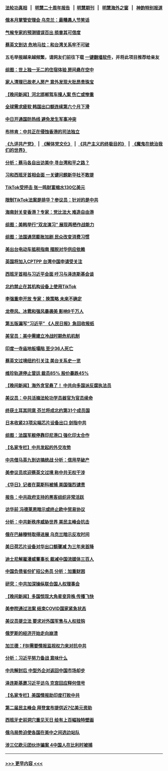 #### [法轮功真相](https://github.com/gfw-breaker/truth/blob/master/README.md?t=0) &nbsp;&nbsp;|&nbsp;&nbsp; [明慧二十周年报告](https://github.com/gfw-breaker/mh-reports/blob/master/README.md?t=0) &nbsp;&nbsp;|&nbsp;&nbsp;[明慧期刊](https://github.com/gfw-breaker/mh-qikan) &nbsp;&nbsp;|&nbsp;&nbsp; [明慧海外之窗](https://github.com/gfw-breaker/mh-news/blob/master/README.md?t=0) &nbsp;&nbsp;|&nbsp;&nbsp; [神韵特别报道](https://github.com/gfw-breaker/mh-news/blob/master/shenyun.md?t=0)
#### [俄本月掌管安理会 乌克兰：最糟愚人节笑话](../pages/nsc418/n13963319.md?t=04020043) 
#### [气候专家的预测错误百出 损害其可信度](../pages/nsc418/n13962563.md?t=04020043) 
#### [蔡英文到访 危地马拉：和台湾关系牢不可破](../pages/nsc418/n13963323.md?t=04020043) 
#### 五毛举报越来越频繁，请网友们前往下载 [一键翻墙软件](https://github.com/gfw-breaker/ssr-accounts)，并将此项目推荐给亲友
#### [组图：世上独一无二的住宿体验 房间悬在空中](../pages/nsc418/n13963196.md?t=04020043) 
#### [家人清理已故老人房产 意外发现大批昂贵珠宝](../pages/nsc418/n13963169.md?t=04020043) 
#### [【晚间新闻】河北邯郸驾车撞人案 伤亡或惨重](../pages/nsc418/n13962711.md?t=04020043) 
#### [全球需求疲软 韩国出口额连续第六个月下滑](../pages/nsc418/n13963074.md?t=04020043) 
#### [中日开通国防热线 避免发生军事冲突](../pages/nsc418/n13962952.md?t=04020043) 
#### [布林肯：中共正在侵蚀香港的司法独立](../pages/nsc418/n13962839.md?t=04020043) 
#### [《九评共产党》](https://github.com/begood0513/9ping.md/blob/master/README.md) &nbsp;|&nbsp; [《解体党文化》](../../../../jtdwh.md/blob/master/README.md)  &nbsp;|&nbsp; [《共产主义的终极目的》](../../../../gczydzjmd.md/blob/master/README.md) &nbsp;|&nbsp; [《魔鬼在统治我们的世界》](../../../../mgztzwmdsj.md/blob/master/README.md) 
#### [分析：蔡马各自出访美中 寻台湾和平之路？](../pages/nsc418/n13962624.md?t=04020043) 
#### [习和西班牙首相会面 一关键问题新华社不敢提](../pages/nsc418/n13962806.md?t=04020043) 
#### [TikTok受抨击 张一鸣财富缩水130亿美元](../pages/nsc418/n13962772.md?t=04020043) 
#### [限制TikTok法案是排华？参议员：针对的是中共](../pages/nsc418/n13962784.md?t=04020043) 
#### [海南封关变香港？专家：党比法大 难造自由港](../pages/nsc418/n13962292.md?t=04020043) 
#### [组图：美韩举行“双龙演习” 展现两栖作战能力](../pages/nsc418/n13962588.md?t=04020043) 
#### [组图：法国通货膨胀加剧 民众改变消费习惯](../pages/nsc418/n13962467.md?t=04020043) 
#### [美出台电动车抵税指南 摆脱对华供应依赖](../pages/nsc418/n13962673.md?t=04020043) 
#### [英国将加入CPTPP 台湾中国申请受关注](../pages/nsc418/n13962671.md?t=04020043) 
#### [西班牙首相与习近平会面 吁习与泽连斯基会谈](../pages/nsc418/n13962758.md?t=04020043) 
#### [北约禁止在其机构设备上使用TikTok](../pages/nsc418/n13962715.md?t=04020043) 
#### [李强重申开放 专家：换策略 未来不确定](../pages/nsc418/n13961868.md?t=04020043) 
#### [龙卷风、冰雹和强风暴袭美 影响9千万人](../pages/nsc418/n13962645.md?t=04020043) 
#### [第五版漏写“习近平” 《人民日报》急回收报纸](../pages/nsc418/n13962463.md?t=04020043) 
#### [美官员：美中需建立冷战时期危机机制](../pages/nsc418/n13962530.md?t=04020043) 
#### [印度一寺庙地板塌陷 至少36人死亡](../pages/nsc418/n13962524.md?t=04020043) 
#### [蔡英文过境纽约引关注 美台关系史一览](../pages/nsc418/n13961714.md?t=04020043) 
#### [维珍轨道停止营运 裁员85% 股价暴跌45%](../pages/nsc418/n13962442.md?t=04020043) 
#### [【晚间新闻】海外贪官悬了！ 中共向多国派反腐执法员](../pages/nsc418/n13962444.md?t=04020043) 
#### [美议员：中共活摘法轮功学员器官为官员续命](../pages/nsc418/n13961550.md?t=04020043) 
#### [终获土耳其同意 芬兰将成北约第31个成员国](../pages/nsc418/n13962229.md?t=04020043) 
#### [日本收紧23项尖端芯片设备出口 剑指中共](../pages/nsc418/n13962197.md?t=04020043) 
#### [组图：法国军舰停靠印尼港口 强化印太合作](../pages/nsc418/n13961816.md?t=04020043) 
#### [【名家专栏】中共发起的外交攻势](../pages/nsc418/n13961842.md?t=04020043) 
#### [中共借马英九到访搞统战 分析：信用早破产](../pages/nsc418/n13961818.md?t=04020043) 
#### [美参议员欢迎蔡英文过境 称中共无权干涉](../pages/nsc418/n13961969.md?t=04020043) 
#### [《华日》记者在莫斯科被捕 美国强烈谴责](../pages/nsc418/n13961716.md?t=04020043) 
#### [报告：中共政府支持的黑客组织非常活跃](../pages/nsc418/n13961910.md?t=04020043) 
#### [访华前 冯德莱恩暗示或终止欧中贸易协议](../pages/nsc418/n13961894.md?t=04020043) 
#### [分析：中共新秩序威胁世界 美民主峰会抗击](../pages/nsc418/n13960486.md?t=04020043) 
#### [俄在巴赫穆特取得进展 乌克兰暗示反攻时间](../pages/nsc418/n13961742.md?t=04020043) 
#### [美日荷芯片设备对华出口额骤减 为三年来首降](../pages/nsc418/n13961715.md?t=04020043) 
#### [迪士尼解雇漫威董事长 裁减中国流媒体三百人](../pages/nsc418/n13961553.md?t=04020043) 
#### [中国负债省份扩招公务员 分析：加重财困](../pages/nsc418/n13961670.md?t=04020043) 
#### [研究：中共加深操纵联合国人权理事会](../pages/nsc418/n13961556.md?t=04020043) 
#### [【晚间新闻】多国惊现大角星变异株 传播飞快](../pages/nsc418/n13961578.md?t=04020043) 
#### [美参院通过法案 结束COVID国家紧急状态](../pages/nsc418/n13961529.md?t=04020043) 
#### [美议员提立法 要求对外国军售与人权挂钩](../pages/nsc418/n13961438.md?t=04020043) 
#### [俄罗斯的经济开始走向崩溃](../pages/nsc418/n13961353.md?t=04020043) 
#### [加兰德：FBI需要情报监视权力来对抗中共](../pages/nsc418/n13961280.md?t=04020043) 
#### [分析：习近平努力备战 意味什么](../pages/nsc418/n13961208.md?t=04020043) 
#### [中共解封后 中型外企对返回中国市场却步](../pages/nsc418/n13961180.md?t=04020043) 
#### [泽连斯基邀习近平访乌 克宫回应释何信号](../pages/nsc418/n13961155.md?t=04020043) 
#### [【名家专栏】美国情报助印度打败中共](../pages/nsc418/n13960307.md?t=04020043) 
#### [第二届民主峰会 拜登宣布提供近7亿美元资助](../pages/nsc418/n13961125.md?t=04020043) 
#### [西班牙史前洞穴重见天日 绘有上百幅独特壁画](../pages/nsc418/n13960814.md?t=04020043) 
#### [俄乌局势迫使各国在美中之间选边站队](../pages/nsc418/n13961094.md?t=04020043) 
#### [涉三亿欧元团伙诈骗案 4中国人在比利时被捕](../pages/nsc418/n13961075.md?t=04020043) 

----
#### [ >>> 更早内容 <<< ](../indexes/nsc418-earlier.md)
